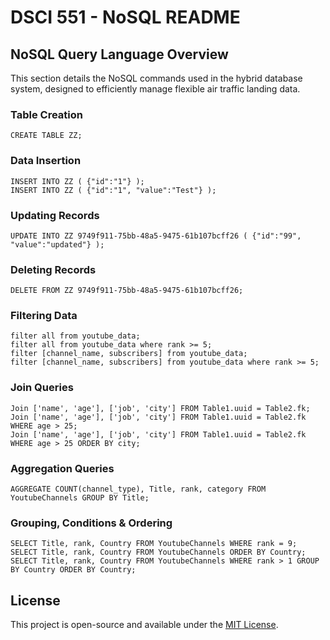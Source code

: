 # DSCI 551 - NoSQL README

## NoSQL Query Language Overview
This section details the NoSQL commands used in the hybrid database system, designed to efficiently manage flexible air traffic landing data.

### **Table Creation**
```nosql
CREATE TABLE ZZ;
```

### **Data Insertion**
```nosql
INSERT INTO ZZ ( {"id":"1"} );
INSERT INTO ZZ ( {"id":"1", "value":"Test"} );
```

### **Updating Records**
```nosql
UPDATE INTO ZZ 9749f911-75bb-48a5-9475-61b107bcff26 ( {"id":"99", "value":"updated"} );
```

### **Deleting Records**
```nosql
DELETE FROM ZZ 9749f911-75bb-48a5-9475-61b107bcff26;
```

### **Filtering Data**
```nosql
filter all from youtube_data;
filter all from youtube_data where rank >= 5;
filter [channel_name, subscribers] from youtube_data;
filter [channel_name, subscribers] from youtube_data where rank >= 5;
```

### **Join Queries**
```nosql
Join ['name', 'age'], ['job', 'city'] FROM Table1.uuid = Table2.fk;
Join ['name', 'age'], ['job', 'city'] FROM Table1.uuid = Table2.fk WHERE age > 25;
Join ['name', 'age'], ['job', 'city'] FROM Table1.uuid = Table2.fk WHERE age > 25 ORDER BY city;
```

### **Aggregation Queries**
```nosql
AGGREGATE COUNT(channel_type), Title, rank, category FROM YoutubeChannels GROUP BY Title;
```

### **Grouping, Conditions & Ordering**
```nosql
SELECT Title, rank, Country FROM YoutubeChannels WHERE rank = 9;
SELECT Title, rank, Country FROM YoutubeChannels ORDER BY Country;
SELECT Title, rank, Country FROM YoutubeChannels WHERE rank > 1 GROUP BY Country ORDER BY Country;
```


## License
This project is open-source and available under the [MIT License](LICENSE).
